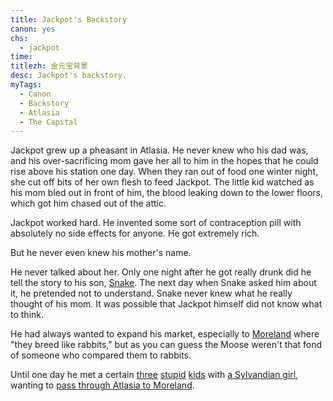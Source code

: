 ```yaml
---
title: Jackpot's Backstory
canon: yes
chs:
  - jackpot
time: 
titlezh: 金元宝背景
desc: Jackpot's backstory.
myTags:
  - Canon
  - Backstory
  - Atlasia
  - The Capital
---
```


Jackpot grew up a pheasant in Atlasia. He never knew who his dad was, and his over-sacrificing mom gave her all to him in the hopes that he could rise above his station one day. When they ran out of food one winter night, she cut off bits of her own flesh to feed Jackpot. The little kid watched as his mom bled out in front of him, the blood leaking down to the lower floors, which got him chased out of the attic.

Jackpot worked hard. He invented some sort of contraception pill with absolutely no side effects for anyone. He got extremely rich.

But he never even knew his mother's name.

He never talked about her. Only one night after he got really drunk did he tell the story to his son, [Snake](/characters/snake/). The next day when Snake asked him about it, he pretended not to understand. Snake never knew what he really thought of his mom. It was possible that Jackpot himself did not know what to think.

He had always wanted to expand his market, especially to [Moreland](/world/moreland/) where "they breed like rabbits," but as you can guess the Moose weren't that fond of someone who compared them to rabbits.

Until one day he met a certain [three](/characters/sparky/) [stupid](/characters/sky/) [kids](/characters/firecrackers/) with [a Sylvandian girl](/characters/pearl/), wanting to [pass through Atlasia to Moreland](/stories/pearls-journey-home-atlasia/).
